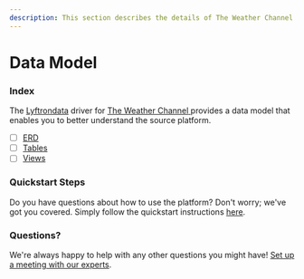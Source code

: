 ```yaml
---
description: This section describes the details of The Weather Channel ERD, Tables, and Views.
---
```


# Data Model

### Index

The  [Lyftrondata](https://www.lyftrondata.com/) driver for [The Weather Channel](https://www.lyftrondata.com/integration/the-weather-channel/)[ ](https://www.lyftrondata.com/integration/the-weather-channel/)provides a data model that enables you to better understand the source platform.

* [ ] [ERD](../../../weather-analytics/the-weather-channel/data-model/erd.md)
* [ ] [Tables](../../../weather-analytics/the-weather-channel/data-model/tables.md)
* [ ] [Views](../../../weather-analytics/the-weather-channel/data-model/views.md)

### Quickstart Steps

Do you have questions about how to use the platform? Don't worry; we've got you covered. Simply follow the quickstart instructions [here](../../../../quickstart-steps.md).

### Questions? <a href="#questions" id="questions"></a>

We're always happy to help with any other questions you might have! [Set up a meeting with our experts](https://www.lyftrondata.com/book-a-meeting/).

